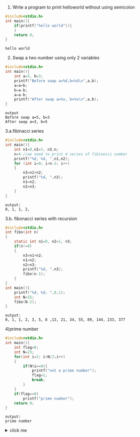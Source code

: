 
1. Write a program to print helloworld without using semicolon
```C
#include<stdio.h>
int main(){
    if(printf("hello world")){
    }
    return 0;
}
```
```Output
hello world
```

2. Swap a two number using only 2 variables
```C
#include<stdio.h>
int main(){
    int a=5, b=3;
    printf("Before swap a=%d,b=%d\n",a,b);
    a=a+b;
    b=a-b;
    a=a-b;
    printf("After swap a=%x, b=%x\n",a,b);
}
```
```Output
output
Before swap a=5, b=3
After swap a=3, b=5
```

3.a.fibinacci series
```C
#include<stdio.h>
int main(){
    int n1=0,n2=1, n3,n;
    n=4 //we need to print 4 series of fibinocci number
    printf("%d, %d, ",n1,n2);
    for (int i=0; i<n-2; i++)
    {
        n3=n1+n2;
        printf("%d, ",n3);
        n1=n2;
        n2=n3;
    }
}
```
```Output
output:
0, 1, 1, 2,
```


3.b. fibonacci series with recursion
```C
#include<stdio.h>
int fibo(int n)
{
    static int n1=0, n2=1, n3;
    if(n!=0)
    {
        n3=n1+n2;
        n1=n2;
        n2=n3;
        printf("%d, ",n3);
        fibo(n-1);
    }
}
int main(){
    printf("%d, %d, ",0,1);
    int N=15;
    fibo(N-2);
}
```
```Output
output:
0, 1, 1, 2, 3, 5, 8 ,13, 21, 34, 55, 89, 144, 233, 377
```

4)prime number

```C
#include<stdio.h>
int main(){
    int flag=0;
    int N=23;
    for(int i=2; i<N/2;i++)
    {
        if(N%i==0){
            printf("not a prime number");
            flag=1;
            break;
        }
    }
    if(flag==0)
        printf("prime number");
    return 0;
}
```
```Output
output:
prime number
```
<details><summary>click me</summary>
<p>
other efficiency algorithmn will updated soon
</p>
</details>

